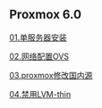 ## Proxmox 6.0

[01.单服务器安装](01.SingalSetup.md)

[02.网络配置OVS](02.NetworkConfig.md)

[03.proxmox修改国内源](03.proxmox国内源.md)

[04.禁用LVM-thin](04.禁用LVM-Thin.md)

